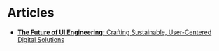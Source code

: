 # Articles

- [**The Future of UI Engineering:** Crafting Sustainable, User-Centered Digital Solutions](https://github.com/thejessicafelts/articles/the-future-of-ui-engineering/index.html)
